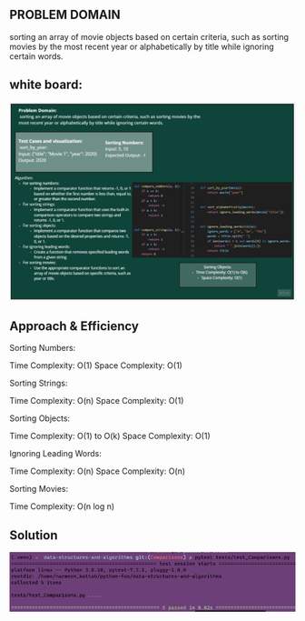 ## PROBLEM DOMAIN

 sorting an array of movie objects based on certain criteria, such as sorting movies by the most recent year or alphabetically by title while ignoring certain words.


## white board:

![cc28](../images/cc28.jpg)



## Approach & Efficiency
Sorting Numbers:

Time Complexity: O(1)
Space Complexity: O(1)

Sorting Strings:

Time Complexity: O(n)
Space Complexity: O(1)

Sorting Objects:

Time Complexity: O(1) to O(k)
Space Complexity: O(1)

Ignoring Leading Words:

Time Complexity: O(n)
Space Complexity: O(n)

Sorting Movies:

Time Complexity: O(n log n)

## Solution
![cc28](../images/cc228.png)